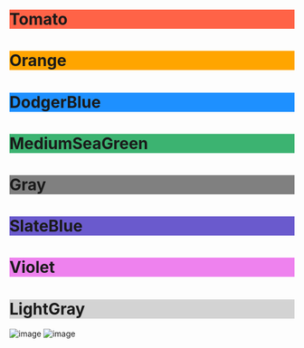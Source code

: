 <!DOCTYPE html>
<html>
<body>

<!--Macuixtle Velazquez David -->     
<h1 style="background-color:Tomato;">Tomato</h1>
<h1 style="background-color:Orange;">Orange</h1>
<h1 style="background-color:DodgerBlue;">DodgerBlue</h1>
<h1 style="background-color:MediumSeaGreen;">MediumSeaGreen</h1>
<h1 style="background-color:Gray;">Gray</h1>
<h1 style="background-color:SlateBlue;">SlateBlue</h1>
<h1 style="background-color:Violet;">Violet</h1>
<h1 style="background-color:LightGray;">LightGray</h1>

</body>
</html>

![image](https://github.com/user-attachments/assets/da1bf1d9-7a42-4359-8ac8-6bddf4d102a7)
![image](https://github.com/user-attachments/assets/43be743e-20fe-4e78-9114-e1346c171aae)
